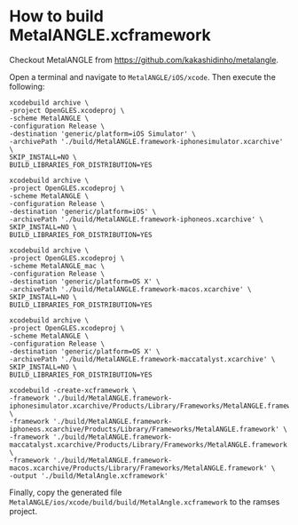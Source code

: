 # How to build MetalANGLE.xcframework

Checkout MetalANGLE from https://github.com/kakashidinho/metalangle.

Open a terminal and navigate to `MetalANGLE/iOS/xcode`. Then execute the following:
```
xcodebuild archive \
-project OpenGLES.xcodeproj \
-scheme MetalANGLE \
-configuration Release \
-destination 'generic/platform=iOS Simulator' \
-archivePath './build/MetalANGLE.framework-iphonesimulator.xcarchive' \
SKIP_INSTALL=NO \
BUILD_LIBRARIES_FOR_DISTRIBUTION=YES

xcodebuild archive \
-project OpenGLES.xcodeproj \
-scheme MetalANGLE \
-configuration Release \
-destination 'generic/platform=iOS' \
-archivePath './build/MetalANGLE.framework-iphoneos.xcarchive' \
SKIP_INSTALL=NO \
BUILD_LIBRARIES_FOR_DISTRIBUTION=YES

xcodebuild archive \
-project OpenGLES.xcodeproj \
-scheme MetalANGLE_mac \
-configuration Release \
-destination 'generic/platform=OS X' \
-archivePath './build/MetalANGLE.framework-macos.xcarchive' \
SKIP_INSTALL=NO \
BUILD_LIBRARIES_FOR_DISTRIBUTION=YES

xcodebuild archive \
-project OpenGLES.xcodeproj \
-scheme MetalANGLE \
-configuration Release \
-destination 'generic/platform=OS X' \
-archivePath './build/MetalANGLE.framework-maccatalyst.xcarchive' \
SKIP_INSTALL=NO \
BUILD_LIBRARIES_FOR_DISTRIBUTION=YES

xcodebuild -create-xcframework \
-framework './build/MetalANGLE.framework-iphonesimulator.xcarchive/Products/Library/Frameworks/MetalANGLE.framework' \
-framework './build/MetalANGLE.framework-iphoneos.xcarchive/Products/Library/Frameworks/MetalANGLE.framework' \
-framework './build/MetalANGLE.framework-maccatalyst.xcarchive/Products/Library/Frameworks/MetalANGLE.framework' \
-framework './build/MetalANGLE.framework-macos.xcarchive/Products/Library/Frameworks/MetalANGLE.framework' \
-output './build/MetalAngle.xcframework'
```

Finally, copy the generated file `MetalANGLE/ios/xcode/build/build/MetalAngle.xcframework` to the ramses project.
